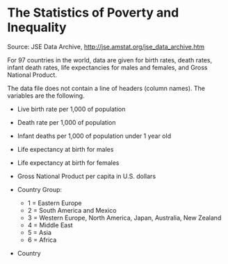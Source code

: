 # The Statistics of Poverty and Inequality 

Source: JSE Data Archive, http://jse.amstat.org/jse_data_archive.htm

For 97 countries in the world, data are given for birth rates, death
rates, infant death rates, life expectancies for males and females, and
Gross National Product.

The data file does not contain a line of headers (column names). The variables are the following.

+ Live birth rate per 1,000 of population
+ Death rate per 1,000 of population
+ Infant deaths per 1,000 of population under 1 year old
+ Life expectancy at birth for males
+ Life expectancy at birth for females
+ Gross National Product per capita in U.S. dollars 
+ Country Group:

	+ 1 = Eastern Europe
	+ 2 = South America and Mexico
	+ 3 = Western Europe, North America, Japan, Australia, New Zealand
	+ 4 = Middle East
	+ 5 = Asia
	+ 6 = Africa
	
+ Country
